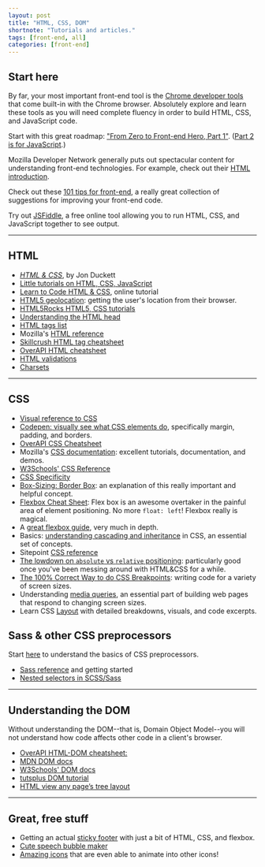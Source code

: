```yaml
---
layout: post
title: "HTML, CSS, DOM"
shortnote: "Tutorials and articles."
tags: [front-end, all]
categories: [front-end]
---
```


## Start here

By far, your most important front-end tool is the [Chrome developer tools](https://developer.chrome.com/devtools) that come built-in with the Chrome browser. Absolutely explore and learn these tools as you will need complete fluency in order to build HTML, CSS, and JavaScript code.

Start with this great roadmap: ["From Zero to Front-end Hero, Part 1"](https://medium.freecodecamp.com/from-zero-to-front-end-hero-part-1-7d4f7f0bff02#.sb4dij3lx). ([Part 2 is for JavaScript](https://medium.freecodecamp.com/from-zero-to-front-end-hero-part-2-adfa4824da9b#.jipjenhuj).)

Mozilla Developer Network generally puts out spectacular content for understanding front-end technologies. For example, check out their [HTML introduction](https://developer.mozilla.org/en-US/docs/Web/Guide/HTML/Introduction).

Check out these [101 tips for front-end](https://medium.freecodecamp.com/101-ways-to-make-your-website-more-awesome-79c934dd2a11#.5yci2z37b), a really great collection of suggestions for improving your front-end code.

Try out [JSFiddle](https://jsfiddle.net/), a free online tool allowing you to run HTML, CSS, and JavaScript together to see output.

<hr>

## HTML
* *[HTML & CSS](https://www.amazon.com/HTML-CSS-Design-Build-Websites/dp/1118008189)*, by Jon Duckett
* [Little tutorials on HTML, CSS, JavaScript](http://thecodeplayer.com/)
* [Learn to Code HTML & CSS](http://learn.shayhowe.com/html-css/), online tutorial
* [HTML5 geolocation](https://www.sitepoint.com/html5-geolocation/): getting the user's location from their browser.
* [HTML5Rocks HTML5, CSS tutorials](http://www.html5rocks.com/en/tutorials/?page=1)
* [Understanding the HTML head](https://www.w3.org/wiki/The_HTML_head_element#Head.3F_What_head_are_we_talking_about.3F)
* [HTML tags list](https://developers.whatwg.org/section-index.html#index)
* Mozilla's [HTML reference](https://developer.mozilla.org/en-US/docs/Web/HTML/Element)
* [Skillcrush HTML tag cheatsheet](http://skillcrush.com/wp-content/uploads/2012/06/HTML-Cheatsheet-Skillcrush.pdf)
* [OverAPI HTML cheatsheet](http://overapi.com/html)
* [HTML validations](https://validator.w3.org/)
* [Charsets](http://www.joelonsoftware.com/articles/Unicode.html)

<hr>

## CSS
* [Visual reference to CSS](http://cssreference.io/)
* [Codepen: visually see what CSS elements do](http://codepen.io/carolineartz/full/ogVXZj/), specifically margin, padding, and borders.
* [OverAPI CSS Cheatsheet](http://overapi.com/jquery)
* Mozilla's [CSS documentation](https://developer.mozilla.org/en-US/docs/Web/CSS): excellent tutorials, documentation, and demos.
* [W3Schools' CSS Reference](https://www.w3.org/TR/CSS21/propidx.html)
* [CSS Specificity](http://specificity.keegan.st/)
* [Box-Sizing: Border Box](http://www.paulirish.com/2012/box-sizing-border-box-ftw/): an explanation of this really important and helpful concept.
* [Flexbox Cheat Sheet](http://jonibologna.com/flexbox-cheatsheet/): Flex box is an awesome overtaker in the painful area of element positioning. No more `float: left`! Flexbox really is magical.
* A [great flexbox guide](https://css-tricks.com/snippets/css/a-guide-to-flexbox/), very much in depth.
* Basics: [understanding cascading and inheritance](https://developer.mozilla.org/en-US/docs/Web/Guide/CSS/Getting_Started/Cascading_and_inheritance) in CSS, an essential set of concepts.
* Sitepoint [CSS reference](http://reference.sitepoint.com/css)
* [The lowdown on `absolute` vs `relative` positioning](https://codemyviews.com/blog/the-lowdown-on-absolute-vs-relative-positioning): particularly good once you've been messing around with HTML&CSS for a while.
* [The 100% Correct Way to do CSS Breakpoints](https://medium.freecodecamp.com/the-100-correct-way-to-do-css-breakpoints-88d6a5ba1862#.5p7uxf3ni): writing code for a variety of screen sizes.
* Understanding [media queries](http://learnlayout.com/media-queries.html), an essential part of building web pages that respond to changing screen sizes.
* Learn CSS [Layout](http://learnlayout.com/) with detailed breakdowns, visuals, and code excerpts. 

## Sass & other CSS preprocessors
Start [here](http://sass-lang.com/guide) to understand the basics of CSS preprocessors.

* [Sass reference](http://sass-lang.com/documentation/file.SASS_REFERENCE.html) and getting started
* [Nested selectors in SCSS/Sass](http://thesassway.com/beginner/the-inception-rule)

<hr>

## Understanding the DOM
Without understanding the DOM--that is, Domain Object Model--you will not understand how code affects other code in a client's browser.

* [OverAPI HTML-DOM cheatsheet:](http://overapi.com/html-dom)
* [MDN DOM docs](https://developer.mozilla.org/en-US/docs/Web/API/document)
* [W3Schools' DOM docs](http://www.w3schools.com/jsref/dom_obj_document.asp)
* [tutsplus DOM tutorial](http://code.tutsplus.com/tutorials/javascript-and-the-dom-series-lesson-1--net-3134)
* [HTML view any page’s tree layout](https://htmltree.peterbe.com/)

<hr>

## Great, free stuff

* Getting an actual [sticky footer](https://philipwalton.github.io/solved-by-flexbox/demos/sticky-footer/) with just a bit of HTML, CSS, and flexbox.
* [Cute speech bubble maker](http://ilikepixels.co.uk/drop/bubbler/)
* [Amazing icons](http://cssicon.space/#/animate/arrow-left/to/arrow-right) that are even able to animate into other icons!
